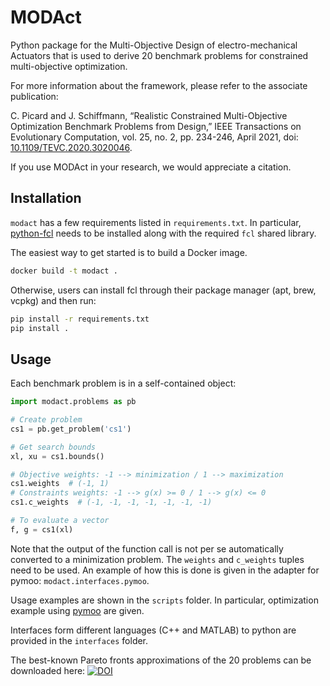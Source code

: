 # MODAct

Python package for the Multi-Objective Design of electro-mechanical Actuators
that is used to derive 20 benchmark problems for constrained multi-objective
optimization.

For more information about the framework, please refer to the associate
publication:

C. Picard and J. Schiffmann, “Realistic Constrained Multi-Objective Optimization Benchmark Problems from Design,” IEEE Transactions on Evolutionary Computation, vol. 25, no. 2, pp. 234-246, April 2021, doi: [10.1109/TEVC.2020.3020046](https://ieeexplore.ieee.org/document/9179777).

If you use MODAct in your research, we would appreciate a citation.

## Installation

`modact` has a few requirements listed in `requirements.txt`. In particular,
[python-fcl](https://github.com/BerkeleyAutomation/python-fcl) needs to be
installed along with the required `fcl` shared library.

The easiest way to get started is to build a Docker image.

```bash
docker build -t modact .
```

Otherwise, users can install fcl through their package manager (apt, brew, vcpkg)
and then run:

```bash
pip install -r requirements.txt
pip install .
```

## Usage

Each benchmark problem is in a self-contained object:

```python
import modact.problems as pb

# Create problem
cs1 = pb.get_problem('cs1')

# Get search bounds
xl, xu = cs1.bounds()

# Objective weights: -1 --> minimization / 1 --> maximization
cs1.weights  # (-1, 1)
# Constraints weights: -1 --> g(x) >= 0 / 1 --> g(x) <= 0
cs1.c_weights  # (-1, -1, -1, -1, -1, -1, -1)

# To evaluate a vector
f, g = cs1(xl)
```

Note that the output of the function call is not per se automatically converted
to a minimization problem. The `weights` and `c_weights` tuples need to be used.
An example of how this is done is given in the adapter for pymoo:
`modact.interfaces.pymoo`.

Usage examples are shown in the `scripts` folder. In particular, optimization
example using [pymoo](https://github.com/msu-coinlab/pymoo) are given.

Interfaces form different languages (C++ and MATLAB) to python are provided in
the `interfaces` folder.

The best-known Pareto fronts approximations of the 20 problems can be downloaded
here: [![DOI](https://zenodo.org/badge/DOI/10.5281/zenodo.3824302.svg)](https://doi.org/10.5281/zenodo.3824302)
